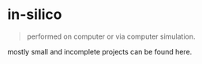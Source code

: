 in-silico
=========

>performed on computer or via computer simulation.

mostly small and incomplete projects can be found here.
